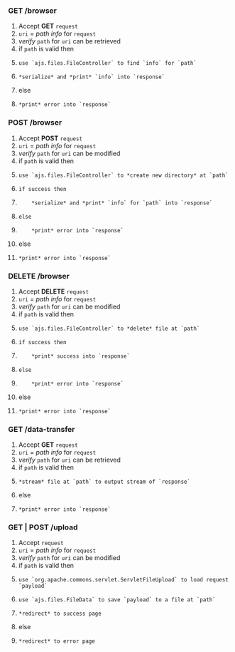 ### GET /browser
01. Accept **GET** `request`
02. `uri` = *path info* for `request`
03. *verify* `path` for `uri` can be retrieved
04. if `path` is valid then
05.     use `ajs.files.FileController` to find `info` for `path`
06.     *serialize* and *print* `info` into `response`
07. else
08.     *print* error into `response`

### POST /browser
01. Accept **POST** `request`
02. `uri` = *path info* for `request`
03. *verify* `path` for `uri` can be modified
04. if `path` is valid then
05.     use `ajs.files.FileController` to *create new directory* at `path`
06.     if success then
07.         *serialize* and *print* `info` for `path` into `response`
08.     else
09.         *print* error into `response`
10. else
11.     *print* error into `response`

### DELETE /browser
01. Accept **DELETE** `request`
02. `uri` = *path info* for `request`
03. *verify* `path` for `uri` can be modified
04. if `path` is valid then
05.     use `ajs.files.FileController` to *delete* file at `path`
06.     if success then
07.         *print* success into `response`
08.     else
09.         *print* error into `response`
10. else
11.     *print* error into `response`

### GET /data-transfer
01. Accept **GET** `request`
02. `uri` = *path info* for `request`
03. *verify* `path` for `uri` can be retrieved
04. if `path` is valid then
05.     *stream* file at `path` to output stream of `response`
06. else
07.     *print* error into `response`

### GET | POST /upload
01. Accept `request`
02. `uri` = *path info* for `request`
03. *verify* `path` for `uri` can be modified
04. if `path` is valid then
05.     use `org.apache.commons.servlet.ServletFileUpload` to load request `payload`
06.     use `ajs.files.FileData` to save `payload` to a file at `path`
07.     *redirect* to success page
08. else
09.     *redirect* to error page